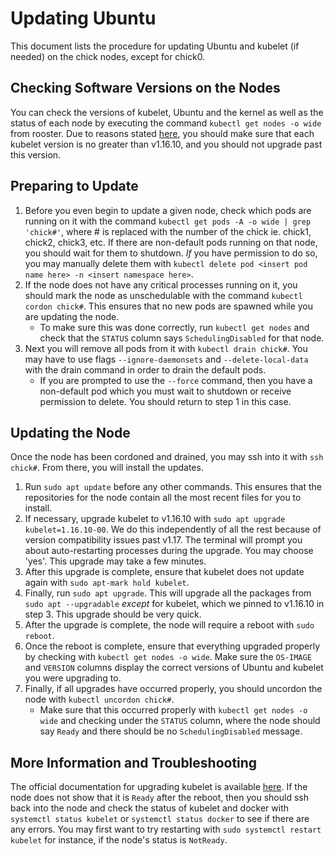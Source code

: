 # Updating Ubuntu

This document lists the procedure for updating Ubuntu and kubelet (if needed) on the chick nodes, except for chick0.

## Checking Software Versions on the Nodes

You can check the versions of kubelet, Ubuntu and the kernel as well as the status of each node by executing the command `kubectl get nodes -o wide` from rooster. Due to reasons stated [here](https://github.com/kubernetes/kubernetes/issues/86094), you should make sure that each kubelet version is no greater than v1.16.10, and you should not upgrade past this version.

## Preparing to Update

1. Before you even begin to update a given node, check which pods are running on it with the command `kubectl get pods -A -o wide | grep 'chick#'`, where # is replaced with the number of the chick ie. chick1, chick2, chick3, etc. If there are non-default pods running on that node, you should wait for them to shutdown. *If* you have permission to do so, you may manually delete them with `kubectl delete pod <insert pod name here> -n <insert namespace here>`.
2. If the node does not have any critical processes running on it, you should mark the node as unschedulable with the command `kubectl cordon chick#`. This ensures that no new pods are spawned while you are updating the node. 
	- To make sure this was done correctly, run `kubectl get nodes` and check that the `STATUS` column says `SchedulingDisabled` for that node.
3. Next you will remove all pods from it with `kubectl drain chick#`. You may have to use flags `--ignore-daemonsets` and `--delete-local-data` with the drain command in order to drain the default  pods. 
	- If you are prompted to use the `--force` command, then you have a non-default pod which you must wait to shutdown or receive permission to delete. You should return to step 1 in this case.

## Updating the Node

Once the node has been cordoned and drained, you may ssh into it with `ssh chick#`. From there, you will install the updates.

1. Run `sudo apt update` before any other commands. This ensures that the repositories for the node contain all the most recent files for you to install.
2. If necessary, upgrade kubelet to v1.16.10 with `sudo apt upgrade kubelet=1.16.10-00`. We do this independently of all the rest because of version compatibility issues past v1.17. The terminal will prompt you about auto-restarting processes during the upgrade. You may choose 'yes'. This upgrade may take a few minutes.
3. After this upgrade is complete, ensure that kubelet does not update again with `sudo apt-mark hold kubelet`. 
4. Finally, run `sudo apt upgrade`. This will upgrade all the packages from `sudo apt --upgradable` *except* for kubelet, which we pinned to v1.16.10 in step 3. This upgrade should be very quick.
5. After the upgrade is complete, the node will require a reboot with `sudo reboot`. 
6. Once the reboot is complete, ensure that everything upgraded properly by checking with `kubectl get nodes -o wide`. Make sure the `OS-IMAGE` and `VERSION` columns display the correct versions of Ubuntu and kubelet you were upgrading to. 
7. Finally, if all upgrades have occurred properly, you should uncordon the node with `kubectl uncordon chick#`. 
	- Make sure that this occurred properly with `kubectl get nodes -o wide` and checking under the `STATUS` column, where the node should say `Ready` and there should be no `SchedulingDisabled` message. 

## More Information and Troubleshooting

The official documentation for upgrading kubelet is available [here](https://kubernetes.io/docs/tasks/administer-cluster/kubeadm/kubeadm-upgrade/). If the node does not show that it is `Ready` after the reboot, then you should ssh back into the node and check the status of kubelet and docker with `systemctl status kubelet` or `systemctl status docker` to see if there are any errors. You may first want to try restarting with `sudo systemctl restart kubelet` for instance, if the node's status is `NotReady`.